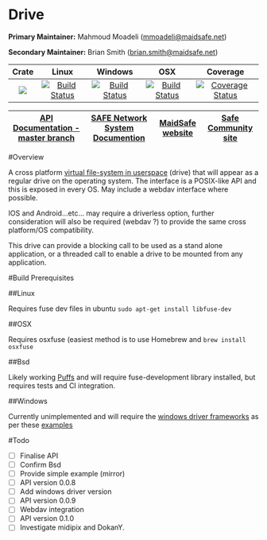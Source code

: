 # Drive

**Primary Maintainer:**     Mahmoud Moadeli (mmoadeli@maidsafe.net)

**Secondary Maintainer:**   Brian Smith (brian.smith@maidsafe.net)

|Crate|Linux|Windows|OSX|Coverage|
|:------:|:-------:|:-------:|:-------:|:-------:|
|[![](http://meritbadge.herokuapp.com/drive)](https://crates.io/crates/drive)|[![Build Status](https://travis-ci.org/maidsafe/drive.svg?branch=master)](https://travis-ci.org/maidsafe/drive)|[![Build Status](http://ci.maidsafe.net:8080/buildStatus/icon?job=drive_win64_status_badge)](http://ci.maidsafe.net:8080/job/drive_win64_status_badge/)|[![Build Status](http://ci.maidsafe.net:8080/buildStatus/icon?job=drive_osx_status_badge)](http://ci.maidsafe.net:8080/job/drive_osx_status_badge/)|[![Coverage Status](https://coveralls.io/repos/maidsafe/drive/badge.svg)](https://coveralls.io/r/maidsafe/drive)|

| [API Documentation - master branch](http://maidsafe.net/drive/master) | [SAFE Network System Documention](http://systemdocs.maidsafe.net) | [MaidSafe website](http://maidsafe.net) | [Safe Community site](https://forum.safenetwork.io) |
|:------:|:-------:|:-------:|:-------:|

#Overview


A cross platform [virtual file-system in userspace](http://en.wikipedia.org/wiki/Filesystem_in_Userspace) (drive) that will appear as a regular drive on the operating system. The interface is a POSIX-like API and this is exposed in every OS. May include a webdav interface where possible.

IOS and Android…etc… may require a driverless option, further consideration will also be required (webdav ?) to provide the same cross platform/OS compatibility.

This drive can provide a blocking call to be used as a stand alone application, or a threaded call to enable a drive to be mounted from any application.

#Build Prerequisites

##Linux

Requires fuse dev files in ubuntu `sudo apt-get install libfuse-dev`

##OSX

Requires osxfuse (easiest method is to use Homebrew and `brew install osxfuse`

##Bsd

Likely working [Puffs](http://www.netbsd.org/docs/puffs/) and will require fuse-development library installed, but requires tests and CI integration.

##Windows

Currently unimplemented and will require the [windows driver frameworks](https://github.com/Microsoft/Windows-Driver-Frameworks) as  per these [examples](https://github.com/Microsoft/windows-driver-samples)


#Todo
- [ ] Finalise API
- [ ] Confirm Bsd
- [ ] Provide simple example (mirror)
- [ ] API version 0.0.8
- [ ] Add windows driver version
- [ ] API version 0.0.9
- [ ] Webdav integration
- [ ] API version 0.1.0
- [ ] Investigate midipix and DokanY.
